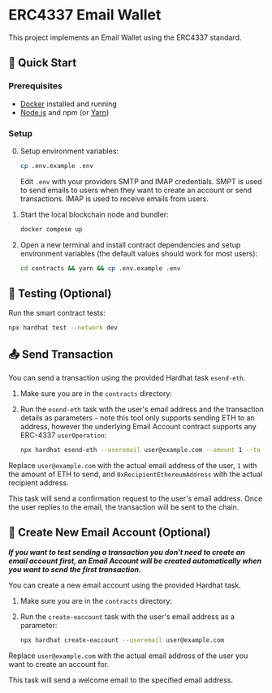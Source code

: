 # ERC4337 Email Wallet

This project implements an Email Wallet using the ERC4337 standard.

## 🚀 Quick Start

### Prerequisites

- [Docker](https://www.docker.com/) installed and running
- [Node.js](https://nodejs.org/) and npm (or [Yarn](https://yarnpkg.com/))

### Setup

0. Setup environment variables:

   ```bash
   cp .env.example .env
   ```

   Edit `.env` with your providers SMTP and IMAP credentials. SMPT is used to send emails to users when they want to create an account or send transactions. IMAP is used to receive emails from users.

1. Start the local blockchain node and bundler:

   ```bash
   docker compose up
   ```

2. Open a new terminal and install contract dependencies and setup environment variables (the default values should work for most users):

   ```bash
   cd contracts && yarn && cp .env.example .env
   ```

## 🧪 Testing (Optional)

Run the smart contract tests:
```bash
npx hardhat test --network dev
```

## 📤 Send Transaction

You can send a transaction using the provided Hardhat task `esend-eth`.

1. Make sure you are in the `contracts` directory:

2. Run the `esend-eth` task with the user's email address and the transaction details as parameters - note this tool only supports sending ETH to an address, however the underlying Email Account contract supports any ERC-4337 `userOperation`:

   ```bash
   npx hardhat esend-eth --useremail user@example.com --amount 1 --to 0xRecipientEthereumAddress --network dev
   ```

Replace `user@example.com` with the actual email address of the user, `1` with the amount of ETH to send, and `0xRecipientEthereumAddress` with the actual recipient address.

This task will send a confirmation request to the user's email address. Once the user replies to the email, the transaction will be sent to the chain.

## 📧 Create New Email Account (Optional)

***If you want to test sending a transaction you don't need to create an email account first, an Email Account will be created automatically when you want to send the first transaction.***

You can create a new email account using the provided Hardhat task.

1. Make sure you are in the `contracts` directory:

2. Run the `create-eaccount` task with the user's email address as a parameter:

   ```bash
   npx hardhat create-eaccount --useremail user@example.com
   ```

Replace `user@example.com` with the actual email address of the user you want to create an account for.

This task will send a welcome email to the specified email address.


